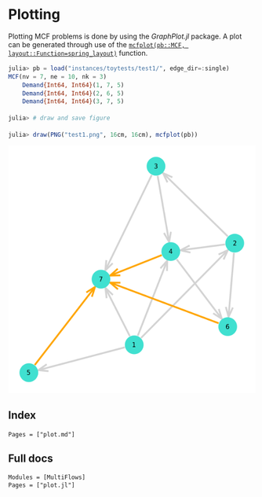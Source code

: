 # Plotting

Plotting MCF problems is done by using the _GraphPlot.jl_ package. A plot can be generated through use of the [`mcfplot(pb::MCF, layout::Function=spring_layout)`](@ref) function. 

```julia
julia> pb = load("instances/toytests/test1/", edge_dir=:single)
MCF(nv = 7, ne = 10, nk = 3)
	Demand{Int64, Int64}(1, 7, 5)
	Demand{Int64, Int64}(2, 6, 5)
	Demand{Int64, Int64}(3, 7, 5)

julia> # draw and save figure

julia> draw(PNG("test1.png", 16cm, 16cm), mcfplot(pb))
```

![toytesttest1](../assets/img/toytest_test1.png)

## Index

```@index
Pages = ["plot.md"]
```

## Full docs

```@autodocs
Modules = [MultiFlows]
Pages = ["plot.jl"]

```

